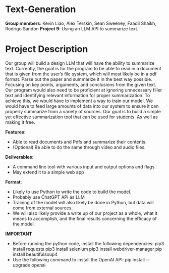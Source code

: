 # Text-Generation

**Group members**: Kevin Liao, Alex Terskin, Sean Sweeney, Faadil Shaikh, Rodrigo Sandon
**Project 9**: Using an LLM API to summarize text.

# Project Description
Our group will build a design LLM that will have the ability to summarize text.
Currently, the goal is for the program to be able to read in a document that is given from the
user’s file system, which will most likely be in a pdf format. Parse out the paper and summarize
it in the best way possible. Focusing on key points, arguments, and conclusions from the given
text. Our program would also need to be proficient at ignoring unnecessary filler text and
identifying relevant information for proper summarization. To achieve this, we would have to
implement a way to train our model. We would have to feed large amounts of data into our
system to ensure it can properly summarize from a variety of sources. Our goal is to build a
simple yet effective summarization tool that can be used for students. As well as making it free.

**Features**:
- Able to read documents and Pdfs and summarize their contents.
- (Optional) Be able to do the same through video and audio files.

**Deliverables**:
- A command line tool with various input and output options and flags.
- May extend it to a simple web app

**Format**:
- Likely to use Python to write the code to build the model.
- Probably use ChatGPT API as LLM
- Training of the model will also likely be done in Python, but data will come from external
sources.
- We will also likely provide a write up of our project as a whole, what it means to
accomplish, and the final results concerning the efficacy of the model.

**IMPORTANT**
- Before running the python code, install the following dependencies:
    pip3 install requests
    pip3 install selenium
    pip3 install webdriver-manager
    pip install beautifulsoup4
- Use the following command to install the OpenAI API: 
    pip install --upgrade openai